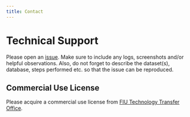 ```yaml
---
title: Contact
---
```


# Technical Support
Please open an [issue](https://github.com/pcdslab/hicops/issues). Make sure to include any logs, screenshots and/or helpful observations. Also, do not forget to describe the dataset(s), database, steps performed etc. so that the issue can be reproduced.

## Commercial Use License
Please acquire a commercial use license from [FIU Technology Transfer Office](http://research.fiu.edu/ored/).